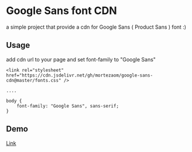 # Google Sans font CDN

a simple project that provide a cdn for Google Sans ( Product Sans ) font :)

## Usage

add cdn url to your page and set font-family to "Google Sans"

```
<link rel="stylesheet" href="https://cdn.jsdelivr.net/gh/mortezaom/google-sans-cdn@master/fonts.css" />

....

body {
    font-family: "Google Sans", sans-serif;
}
```

## Demo

[Link](https://mortezaom.github.io/google-sans-cdn)

